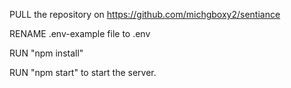 PULL the repository on https://github.com/michgboxy2/sentiance

RENAME .env-example file to .env

RUN "npm install"

RUN "npm start" to start the server.
